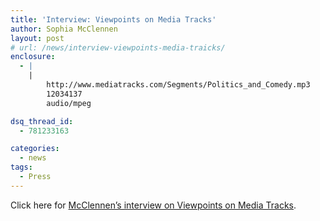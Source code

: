```yaml
---
title: 'Interview: Viewpoints on Media Tracks'
author: Sophia McClennen
layout: post
# url: /news/interview-viewpoints-media-traicks/
enclosure:
  - |
    |
        http://www.mediatracks.com/Segments/Politics_and_Comedy.mp3
        12034137
        audio/mpeg

dsq_thread_id:
  - 781233163

categories: 
  - news
tags:
  - Press
---
```

Click here for [McClennen’s interview on Viewpoints on Media Tracks][1].

 [1]: http://www.mediatracks.com/Segments/Politics_and_Comedy.mp3